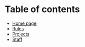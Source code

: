 # Table of contents

* [Home page](README.md)
* [Rules](rules.md)
* [Projects](projects.md)
* [Staff](staff.md)
